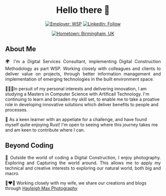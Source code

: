 <div align="center">
 
  <h1>Hello there 👋</h1>

  [![Employer: WSP](https://img.shields.io/badge/Employer-WSP-red)](https://www.wsp.com)
  [![LinkedIn: Follow](https://img.shields.io/badge/LinkedIn-Follow-blue)](https://www.linkedin.com/in/max-callaghan/)
  
  [![Hometown: Birmingham, UK](https://img.shields.io/badge/Hometown-Telford%2C%20UK-green)](https://goo.gl/maps/6rxNBapz34KLGCtG6)
</div>

## About Me
<p align="justify">
🌍 I'm a Digital Services Consultant, implementing Digital Construction Methodology as part WSP. Working closely with colleagues and clients to deliver value on projects, through better information management and implementation of emerging technologies in the built environment space.

🧑🏼‍💻In persuit of my personal interests and delivering innovation, I am studying a Masters in Computer Science with Artificail Technology. I'm continuing to learn and broaden my skill set, to enable me to take a proative role in developing innovative solutions which deliver benefits to people and processes.

🦀 As a keen learner with an appetiate for a challenge, and have found myself quite enjoying Rust! I'm open to seeing where this journey takes me and am keen to contribute where I can.
</p>

## Beyond Coding
<p align="justify">
📸 Outside the world of coding a Digital Construction, I enjoy photography. Exploring and Capturing the world around. This allows me to apply my technical and creative interests to exploring our natural world, both big and macro.

👩‍❤️‍👨 Working closely with my wife, we share our creations and blogs through <a href="hayleighmaxphotography.co.uk">Hayleigh Max Photography</a>
</p>


